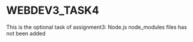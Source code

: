 # WEBDEV3_TASK4
 This is the optional task of assignment3: Node.js
 node_modules files has not been added 
